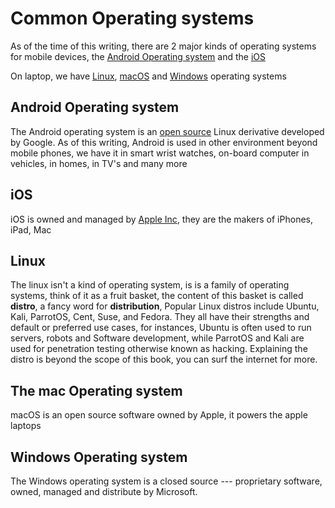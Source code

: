 # Common Operating systems

As of the time of this writing, there are 2 major kinds of operating systems for
mobile devices, the [Android Operating system](https://source.android.com/) and
the [iOS](https://en.wikipedia.org/wiki/IOS)

On laptop, we have [Linux](https://en.wikipedia.org/wiki/Linux),
[macOS](https://en.wikipedia.org/wiki/MacOS) and
[Windows](https://www.prepbytes.com/blog/operating-system/windows-operating-system/)
operating systems

## Android Operating system

The Android operating system is an
[open source](https://opensource.com/resources/what-open-source) Linux
derivative developed by Google. As of this writing, Android
is used in other environment beyond mobile phones, we have it in smart wrist
watches, on-board computer in vehicles, in homes, in TV's and many more

## iOS

iOS is owned and managed by
[Apple Inc](https://en.wikipedia.org/wiki/Apple_Inc.), they are the makers of
iPhones, iPad, Mac

## Linux

The linux isn't a kind of operating system, is is a family of operating systems,
think of it as a fruit basket, the content of this basket is called **distro**,
a fancy word for **distribution**, Popular Linux distros include Ubuntu, Kali,
ParrotOS, Cent, Suse, and Fedora. They all have their strengths and default or
preferred use cases, for instances, Ubuntu is often used to run servers, robots
and Software development, while ParrotOS and Kali are used for penetration
testing otherwise known as hacking. Explaining the distro is beyond the scope of
this book, you can surf the internet for more.

## The mac Operating system

macOS is an open source software owned by Apple, it powers the apple laptops 

## Windows Operating system

The Windows operating system is a closed
source --- proprietary software, owned, managed and distribute by Microsoft.

[^uses-of-android]: <https://www.spiceworks.com/tech/tech-general/articles/android-os/>
